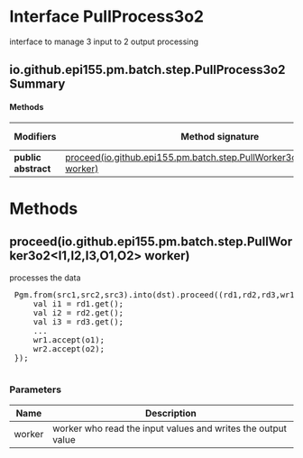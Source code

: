 Interface PullProcess3o2
========================
interface to manage 3 input to 2 output processing

io.github.epi155.pm.batch.step.PullProcess3o2 Summary
-------
#### Methods
| Modifiers           | Method signature                                                                                                                                    | Return type |
| ------------------- | --------------------------------------------------------------------------------------------------------------------------------------------------- | ----------- |
| **public abstract** | [proceed(io.github.epi155.pm.batch.step.PullWorker3o2<I1,I2,I3,O1,O2> worker)](#proceediogithubepi155pmbatchsteppullworker3o2i1-i2-i3-o1-o2-worker) | void        |

Methods
=======
proceed(io.github.epi155.pm.batch.step.PullWorker3o2<I1,I2,I3,O1,O2> worker)
----------------------------------------------------------------------------
processes the data
 <pre>
 Pgm.from(src1,src2,src3).into(dst).proceed((rd1,rd2,rd3,wr1,wr2) -> {
     val i1 = rd1.get();
     val i2 = rd2.get();
     val i3 = rd3.get();
     ...
     wr1.accept(o1);
     wr2.accept(o2);
 });
 </pre>

### Parameters

| Name   | Description                                                  |
| ------ | ------------------------------------------------------------ |
| worker | worker who read the input values and writes the output value |


